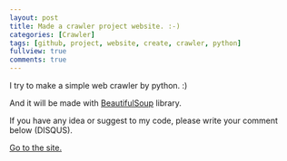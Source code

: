 ```yaml
---
layout: post
title: Made a crawler project website. :-)
categories: [Crawler]
tags: [github, project, website, create, crawler, python]
fullview: true
comments: true
---
```


I try to make a simple web crawler by python. :)

And it will be made with [BeautifulSoup](https://www.crummy.com/software/BeautifulSoup) library.

If you have any idea or suggest to my code, please write your comment below (DISQUS).


<a class="btn btn-default" href="https://zective.github.io/crawler">Go to the site.</a>
